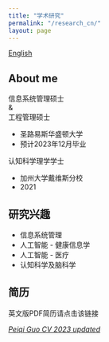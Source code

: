 ```yaml
---
title: "学术研究"
permalink: "/research_cn/"
layout: page
---
```


[English](/research.md)

## About me

信息系统管理硕士    
&  
工程管理硕士  
- 圣路易斯华盛顿大学
- 预计2023年12月毕业

认知科学理学学士
- 加州大学戴维斯分校
- 2021

## 研究兴趣

- 信息系统管理
- 人工智能 - 健康信息学
- 人工智能 - 医疗
- 认知科学及脑科学

## 简历

英文版PDF简历请点击该链接  

[*Peiqi Guo CV 2023 updated*](/Peiqi%20Guo%20CV%202023upate.pdf)